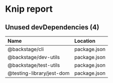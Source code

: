 # Knip report

## Unused devDependencies (4)

| Name                      | Location     |
|:--------------------------|:-------------|
| @backstage/cli            | package.json |
| @backstage/dev-utils      | package.json |
| @backstage/test-utils     | package.json |
| @testing-library/jest-dom | package.json |

